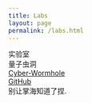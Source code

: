 ```yaml
---
title: Labs
layout: page
permalink: /labs.html
---
```

<div class="page-title">实验室</div>


<div id="project" class="things">
  <div class="things-item">
    <div class="things-title">
      量子虫洞
    </div>
    <div class="things-link">
      <div>
        <a href="https://xiao-chopin.github.io/Cyber-Wormhole/">Cyber-Wormhole</a>
      </div>
      <div>
        <a href="https://github.com/xiao-chopin/Cyber-Wormhole">GitHub</a>
      </div>
    </div>
    <div class="things-list">
      <div>
        别让掌海知道了捏.
      </div>
    </div>
  </div>
</div>
